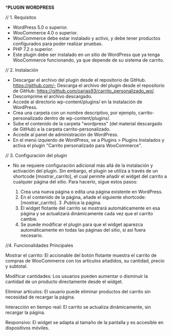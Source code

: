 ***PLUGIN WORDPRESS**

// 1. Requisitos

- WordPress 5.0 o superior.
- WooCommerce 4.0 o superior.
- WooCommerce debe estar instalado y activo, y debe tener productos configurados para poder realizar pruebas.
- PHP 7.2 o superior.
- Este plugin debe ser instalado en un sitio de WordPress que ya tenga WooCommerce funcionando, ya que depende de su sistema de carrito.


// 2. Instalación


- Descargar el archivo del plugin desde el repositorio de GitHub. https://github.com/- Descarga el archivo del plugin desde el repositorio de GitHub: https://github.com/oarias93/carrito_personalizado_wo/.
- Descomprime el archivo descargado.
- Accede al directorio wp-content/plugins/ en la instalación de WordPress.
- Crea una carpeta con un nombre descriptivo, por ejemplo, carrito-personalizado dentro de wp-content/plugins/.
- Sube el contenido de la carpeta "wordpress" (del material descargado de GitHub) a la carpeta carrito-personalizado.
- Accede al panel de administración de WordPress.
- En el menú izquierdo de WordPress, ve a Plugins > Plugins Instalados y activa el plugin "Carrito personalizado para WooCommerce".


// 3. Configuración del plugin

- No se requiere configuración adicional más allá de la instalación y activación del plugin. Sin embargo, el plugin se utiliza a través de un shortcode [mostrar_carrito], el cual permite añadir el widget del carrito a cualquier página del sitio. Para hacerlo, sigue estos pasos:

	1. Crea una nueva página o edita una página existente en WordPress.
	2. En el contenido de la página, añade el siguiente shortcode: [mostrar_carrito].
	3 .Publica la página.
	4. El widget flotante del carrito se mostrará automáticamente en esa página y se actualizará dinámicamente cada vez que el carrito cambie.
	5. Se puede modificar el plugin para que el widget aparezca automáticamente en todas las páginas del sitio, si así fuera necesario.


//4. Funcionalidades Principales

Mostrar el carrito: El accionable del botón flotante muestra el carrito de compras de WooCommerce con los artículos añadidos, su cantidad, precio y subtotal.

Modificar cantidades: Los usuarios pueden aumentar o disminuir la cantidad de un producto directamente desde el widget.

Eliminar artículos: El usuario puede eliminar productos del carrito sin necesidad de recargar la página.

Interacción en tiempo real: El carrito se actualiza dinámicamente, sin recargar la página.

Responsivo: El widget se adapta al tamaño de la pantalla y es accesible en dispositivos móviles.
